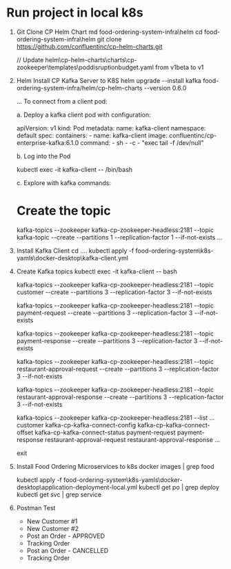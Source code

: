 # Run project in local k8s

1. Git Clone CP Helm Chart
   md food-ordering-system-infra\helm
   cd food-ordering-system-infra\helm
   git clone https://github.com/confluentinc/cp-helm-charts.git

   // Update helm\cp-helm-charts\charts\cp-zookeeper\templates\poddisruptionbudget.yaml from v1beta to v1

2. Helm Install CP Kafka Server to K8S
   helm upgrade --install kafka food-ordering-system-infra/helm/cp-helm-charts --version 0.6.0

   ...
   To connect from a client pod:

   a. Deploy a kafka client pod with configuration:

      apiVersion: v1
      kind: Pod
      metadata:
         name: kafka-client
         namespace: default
      spec:
         containers:
         - name: kafka-client
         image: confluentinc/cp-enterprise-kafka:6.1.0
         command:
            - sh
            - -c
            - "exec tail -f /dev/null"

   b. Log into the Pod

   kubectl exec -it kafka-client -- /bin/bash

   c. Explore with kafka commands:

   # Create the topic
   kafka-topics --zookeeper kafka-cp-zookeeper-headless:2181 --topic kafka-topic --create --partitions 1 --replication-factor 1 --if-not-exists
   ...

3. Install Kafka Client
   cd ..\..
   kubectl apply -f food-ordering-system\k8s-yamls\docker-desktop\kafka-client.yml
   
4. Create Kafka topics
   kubectl exec -it kafka-client -- bash

   kafka-topics --zookeeper kafka-cp-zookeeper-headless:2181 --topic customer --create --partitions 3 --replication-factor 3 --if-not-exists

   kafka-topics --zookeeper kafka-cp-zookeeper-headless:2181 --topic payment-request --create --partitions 3 --replication-factor 3 --if-not-exists

   kafka-topics --zookeeper kafka-cp-zookeeper-headless:2181 --topic payment-response --create --partitions 3 --replication-factor 3 --if-not-exists

   kafka-topics --zookeeper kafka-cp-zookeeper-headless:2181 --topic restaurant-approval-request --create --partitions 3 --replication-factor 3 --if-not-exists

   kafka-topics --zookeeper kafka-cp-zookeeper-headless:2181 --topic restaurant-approval-response --create --partitions 3 --replication-factor 3 --if-not-exists

   kafka-topics --zookeeper kafka-cp-zookeeper-headless:2181 --list
   ...
   customer
   kafka-cp-kafka-connect-config
   kafka-cp-kafka-connect-offset
   kafka-cp-kafka-connect-status
   payment-request
   payment-response
   restaurant-approval-request
   restaurant-approval-response
   ...

   exit

5. Install Food Ordering Microservices to k8s
   docker images | grep food

   kubectl apply -f food-ordering-system\k8s-yamls\docker-desktop\application-deployment-local.yml
   kubectl get po | grep deploy
   kubectl get svc | grep service
6. Postman Test
   - New Customer #1
   - New Customer #2
   - Post an Order - APPROVED
   - Tracking Order
   - Post an Order - CANCELLED
   - Tracking Order  
 